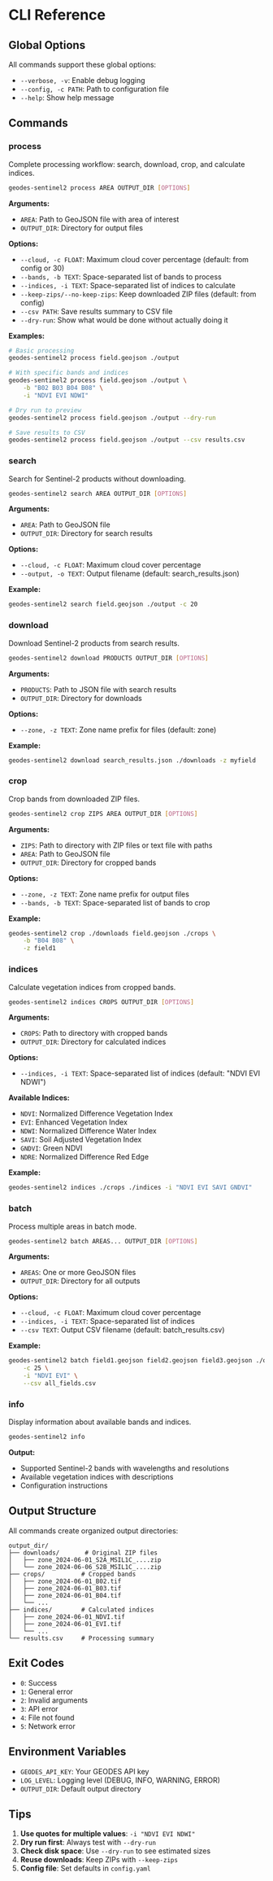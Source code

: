 # CLI Reference

## Global Options

All commands support these global options:

- `--verbose, -v`: Enable debug logging
- `--config, -c PATH`: Path to configuration file
- `--help`: Show help message

## Commands

### process

Complete processing workflow: search, download, crop, and calculate indices.

```bash
geodes-sentinel2 process AREA OUTPUT_DIR [OPTIONS]
```

**Arguments:**
- `AREA`: Path to GeoJSON file with area of interest
- `OUTPUT_DIR`: Directory for output files

**Options:**
- `--cloud, -c FLOAT`: Maximum cloud cover percentage (default: from config or 30)
- `--bands, -b TEXT`: Space-separated list of bands to process
- `--indices, -i TEXT`: Space-separated list of indices to calculate
- `--keep-zips/--no-keep-zips`: Keep downloaded ZIP files (default: from config)
- `--csv PATH`: Save results summary to CSV file
- `--dry-run`: Show what would be done without actually doing it

**Examples:**

```bash
# Basic processing
geodes-sentinel2 process field.geojson ./output

# With specific bands and indices
geodes-sentinel2 process field.geojson ./output \
    -b "B02 B03 B04 B08" \
    -i "NDVI EVI NDWI"

# Dry run to preview
geodes-sentinel2 process field.geojson ./output --dry-run

# Save results to CSV
geodes-sentinel2 process field.geojson ./output --csv results.csv
```

### search

Search for Sentinel-2 products without downloading.

```bash
geodes-sentinel2 search AREA OUTPUT_DIR [OPTIONS]
```

**Arguments:**
- `AREA`: Path to GeoJSON file
- `OUTPUT_DIR`: Directory for search results

**Options:**
- `--cloud, -c FLOAT`: Maximum cloud cover percentage
- `--output, -o TEXT`: Output filename (default: search_results.json)

**Example:**

```bash
geodes-sentinel2 search field.geojson ./output -c 20
```

### download

Download Sentinel-2 products from search results.

```bash
geodes-sentinel2 download PRODUCTS OUTPUT_DIR [OPTIONS]
```

**Arguments:**
- `PRODUCTS`: Path to JSON file with search results
- `OUTPUT_DIR`: Directory for downloads

**Options:**
- `--zone, -z TEXT`: Zone name prefix for files (default: zone)

**Example:**

```bash
geodes-sentinel2 download search_results.json ./downloads -z myfield
```

### crop

Crop bands from downloaded ZIP files.

```bash
geodes-sentinel2 crop ZIPS AREA OUTPUT_DIR [OPTIONS]
```

**Arguments:**
- `ZIPS`: Path to directory with ZIP files or text file with paths
- `AREA`: Path to GeoJSON file
- `OUTPUT_DIR`: Directory for cropped bands

**Options:**
- `--zone, -z TEXT`: Zone name prefix for output files
- `--bands, -b TEXT`: Space-separated list of bands to crop

**Example:**

```bash
geodes-sentinel2 crop ./downloads field.geojson ./crops \
    -b "B04 B08" \
    -z field1
```

### indices

Calculate vegetation indices from cropped bands.

```bash
geodes-sentinel2 indices CROPS OUTPUT_DIR [OPTIONS]
```

**Arguments:**
- `CROPS`: Path to directory with cropped bands
- `OUTPUT_DIR`: Directory for calculated indices

**Options:**
- `--indices, -i TEXT`: Space-separated list of indices (default: "NDVI EVI NDWI")

**Available Indices:**
- `NDVI`: Normalized Difference Vegetation Index
- `EVI`: Enhanced Vegetation Index
- `NDWI`: Normalized Difference Water Index
- `SAVI`: Soil Adjusted Vegetation Index
- `GNDVI`: Green NDVI
- `NDRE`: Normalized Difference Red Edge

**Example:**

```bash
geodes-sentinel2 indices ./crops ./indices -i "NDVI EVI SAVI GNDVI"
```

### batch

Process multiple areas in batch mode.

```bash
geodes-sentinel2 batch AREAS... OUTPUT_DIR [OPTIONS]
```

**Arguments:**
- `AREAS`: One or more GeoJSON files
- `OUTPUT_DIR`: Directory for all outputs

**Options:**
- `--cloud, -c FLOAT`: Maximum cloud cover percentage
- `--indices, -i TEXT`: Space-separated list of indices
- `--csv TEXT`: Output CSV filename (default: batch_results.csv)

**Example:**

```bash
geodes-sentinel2 batch field1.geojson field2.geojson field3.geojson ./output \
    -c 25 \
    -i "NDVI EVI" \
    --csv all_fields.csv
```

### info

Display information about available bands and indices.

```bash
geodes-sentinel2 info
```

**Output:**
- Supported Sentinel-2 bands with wavelengths and resolutions
- Available vegetation indices with descriptions
- Configuration instructions

## Output Structure

All commands create organized output directories:

```
output_dir/
├── downloads/       # Original ZIP files
│   ├── zone_2024-06-01_S2A_MSIL1C_....zip
│   └── zone_2024-06-06_S2B_MSIL1C_....zip
├── crops/          # Cropped bands
│   ├── zone_2024-06-01_B02.tif
│   ├── zone_2024-06-01_B03.tif
│   ├── zone_2024-06-01_B04.tif
│   └── ...
├── indices/        # Calculated indices
│   ├── zone_2024-06-01_NDVI.tif
│   ├── zone_2024-06-01_EVI.tif
│   └── ...
└── results.csv     # Processing summary
```

## Exit Codes

- `0`: Success
- `1`: General error
- `2`: Invalid arguments
- `3`: API error
- `4`: File not found
- `5`: Network error

## Environment Variables

- `GEODES_API_KEY`: Your GEODES API key
- `LOG_LEVEL`: Logging level (DEBUG, INFO, WARNING, ERROR)
- `OUTPUT_DIR`: Default output directory

## Tips

1. **Use quotes for multiple values**: `-i "NDVI EVI NDWI"`
2. **Dry run first**: Always test with `--dry-run`
3. **Check disk space**: Use `--dry-run` to see estimated sizes
4. **Reuse downloads**: Keep ZIPs with `--keep-zips`
5. **Config file**: Set defaults in `config.yaml`